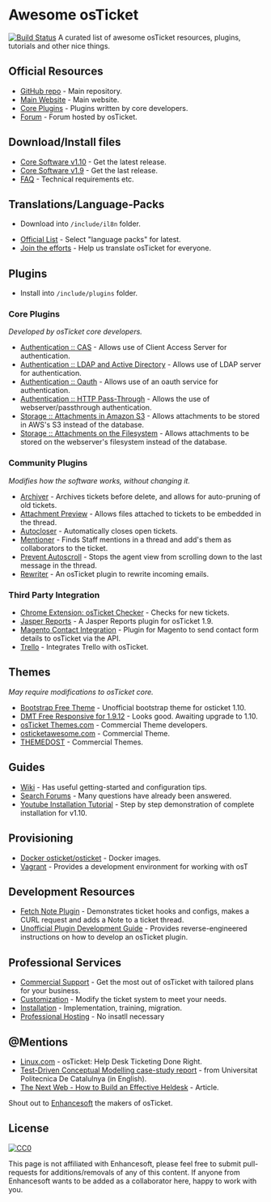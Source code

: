 # Awesome osTicket
[![Build Status](https://travis-ci.org/clonemeagain/awesome-osticket.svg)](https://travis-ci.org/clonemeagain/awesome-osticket/)
A curated list of awesome osTicket resources, plugins, tutorials and other nice things.


## Official Resources

* [GitHub repo](https://github.com/osTicket/osTicket) - Main repository.
* [Main Website](http://osticket.com) - Main website.
* [Core Plugins](https://github.com/osTicket/osTicket-plugins) - Plugins written by core developers.
* [Forum](http://www.osticket.com/forum/) - Forum hosted by osTicket.

## Download/Install files

* [Core Software v1.10](http://osticket.com/download/go?dl=osTicket-v1.10.zip) - Get the latest release.
* [Core Software v1.9](http://osticket.com/download/go?dl=osTicket-v1.9.15.zip) - Get the last release.
* [FAQ](http://osticket.com/faq) - Technical requirements etc.

## Translations/Language-Packs
- Download into `/include/il8n` folder.

* [Official List](http://osticket.com/download#linguas) - Select "language packs" for latest.
* [Join the efforts](https://crowdin.com/project/osticket-official) - Help us translate osTicket for everyone.

## Plugins
- Install into `/include/plugins` folder.

### Core Plugins
*Developed by osTicket core developers.*

* [Authentication :: CAS](https://github.com/osTicket/osTicket-plugins/tree/develop/auth-cas) - Allows use of Client Access Server for authentication.
* [Authentication :: LDAP and Active Directory](https://github.com/osTicket/osTicket-plugins/tree/develop/auth-ldap) - Allows use of LDAP server for authentication.
* [Authentication :: Oauth](https://github.com/osTicket/osTicket-plugins/tree/develop/auth-oauth) - Allows use of an oauth service for authentication.
* [Authentication :: HTTP Pass-Through](https://github.com/osTicket/osTicket-plugins/tree/develop/auth-passthru) - Allows the use of webserver/passthrough authentication.
* [Storage :: Attachments in Amazon S3](https://github.com/osTicket/osTicket-plugins/tree/develop/storage-s3) - Allows attachments to be stored in AWS's S3 instead of the database.
* [Storage :: Attachments on the Filesystem](https://github.com/osTicket/osTicket-plugins/tree/develop/storage-fs) - Allows attachments to be stored on the webserver's filesystem instead of the database.

### Community Plugins
*Modifies how the software works, without changing it.*

* [Archiver](https://github.com/clonemeagain/osticket-plugin-archiver) - Archives tickets before delete, and allows for auto-pruning of old tickets.
* [Attachment Preview](https://github.com/clonemeagain/attachment_preview) - Allows files attached to tickets to be embedded in the thread.
* [Autocloser](https://github.com/clonemeagain/plugin-autocloser) - Automatically closes open tickets.
* [Mentioner](https://github.com/clonemeagain/osticket-plugin-mentioner) - Finds Staff mentions in a thread and add's them as collaborators to the ticket.
* [Prevent Autoscroll](https://github.com/clonemeagain/osticket-plugin-preventautoscroll) - Stops the agent view from scrolling down to the last message in the thread.
* [Rewriter](https://github.com/clonemeagain/plugin-fwd-rewriter) - An osTicket plugin to rewrite incoming emails.

### Third Party Integration 

* [Chrome Extension: osTicket Checker](https://chrome.google.com/webstore/detail/osticket-checker/kkcdfipbekoniikpigpklbioladkilig?hl=en) - Checks for new tickets.
* [Jasper Reports](https://github.com/meatballcoder/osticket-jasper-plugin) - A Jasper Reports plugin for osTicket 1.9.
* [Magento Contact Integration](https://github.com/CopeX/magento-osticket-api) - Plugin for Magento to send contact form details to osTicket via the API.
* [Trello](https://github.com/kyleladd/OSTicket-Trello-Plugin) - Integrates Trello with osTicket.


## Themes
*May require modifications to osTicket core.*

* [Bootstrap Free Theme](https://github.com/philbertphotos/osticket-bootstrap-theme) - Unofficial bootstrap theme for osticket 1.10.
* [DMT Free Responsive for 1.9.12](http://osticket.com/forum/discussion/86735/dmt-free-responsive-theme-extended-basic-great-pumpkin-stable-1-0-for-osticket-1-9-12/p1) - Looks good. Awaiting upgrade to 1.10.
* [osTicket Themes.com](https://osticketthemes.com/) - Commercial Theme developers.
* [osticketawesome.com](https://osticketawesome.com/) - Commercial Theme.
* [THEMEDOST](http://themedost.com/) - Commercial Themes.

## Guides

* [Wiki](http://osticket.com/wiki/Main_Page) - Has useful getting-started and configuration tips.
* [Search Forums](https://www.google.com.au/search?q=site%3Aosticket.com) - Many questions have already been answered.
* [Youtube Installation Tutorial](https://www.youtube.com/watch?v=mblutpEstZ4) - Step by step demonstration of complete installation for v1.10.

## Provisioning

* [Docker osticket/osticket](https://hub.docker.com/search/?isAutomated=0&isOfficial=0&page=1&pullCount=0&q=osticket&starCount=1) - Docker images.
* [Vagrant](https://github.com/clonemeagain/osticket-vagrant) - Provides a development environment for working with osT

## Development Resources
* [Fetch Note Plugin](https://github.com/bkonetzny/osticket-fetch-note) - Demonstrates ticket hooks and configs, makes a CURL request and adds a Note to a ticket thread.
* [Unofficial Plugin Development Guide](https://github.com/poctob/OSTEquipmentPlugin/wiki/Plugin-Development-Introduction) - Provides reverse-engineered instructions on how to develop an osTicket plugin.

## Professional Services

* [Commercial Support](http://osticket.com/commercial-support) - Get the most out of osTicket with tailored plans for your business.
* [Customization](http://osticket.com/customization) - Modify the ticket system to meet your needs.
* [Installation](http://osticket.com/professional-installation) - Implementation, training, migration.
* [Professional Hosting](https://supportsystem.com) - No insatll necessary 

## @Mentions
* [Linux.com](https://www.linux.com/learn/osticket-help-desk-ticketing-done-right) - osTicket: Help Desk Ticketing Done Right.
* [Test-Driven Conceptual Modelling case-study report](http://upcommons.upc.edu/bitstream/handle/2117/12369/osticket_report11.pdf?sequence=1) - from Universitat Politecnica De Catalulnya (in English).
* [The Next Web - How to Build an Effective Heldesk](https://thenextweb.com/entrepreneur/2011/05/31/how/) - Article.

Shout out to [Enhancesoft](http://enhancesoft.com) the makers of osTicket.


## License

[![CC0](https://licensebuttons.net/p/zero/1.0/88x31.png)](https://creativecommons.org/publicdomain/zero/1.0/)

This page is not affiliated with Enhancesoft, please feel free to submit pull-requests for additions/removals of any of this content. 
If anyone from Enhancesoft wants to be added as a collaborator here, happy to work with you.
